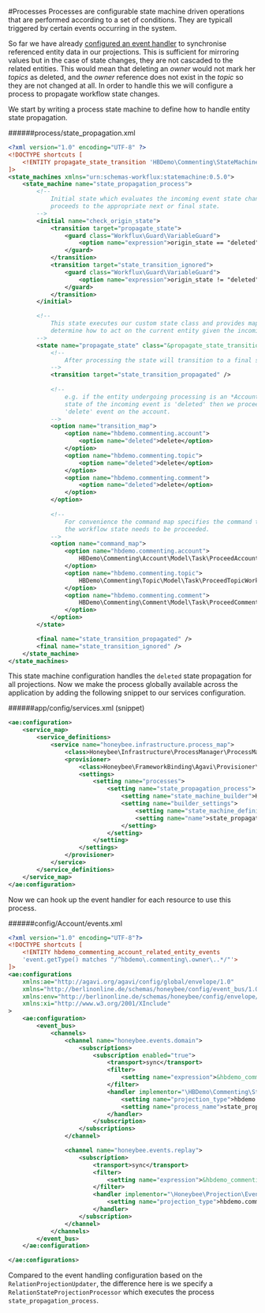 #Processes
Processes are configurable state machine driven operations that are performed according to a set of conditions. They are typicall triggered by certain events occurring in the system. 

So far we have already [configured an event handler](./event_handling.md) to synchronise referenced entity data in our projections. This is sufficient for mirroring values but in the case of state changes, they are not cascaded to the related entities. This would mean that deleting an *owner* would not mark her *topics* as deleted, and the *owner* reference does not exist in the *topic* so they are not changed at all. In order to handle this we will configure a process to propagate workflow state changes.

We start by writing a process state machine to define how to handle entity state propagation.

######process/state_propagation.xml
```xml
<?xml version="1.0" encoding="UTF-8" ?>
<!DOCTYPE shortcuts [
    <!ENTITY propagate_state_transition 'HBDemo\Commenting\StateMachine\PropagateStateTransition'>
]>
<state_machines xmlns="urn:schemas-workflux:statemachine:0.5.0">
    <state_machine name="state_propagation_process">
        <!-- 
            Initial state which evaluates the incoming event state change and 
            proceeds to the appropriate next or final state.
        -->
        <initial name="check_origin_state">
            <transition target="propagate_state">
                <guard class="Workflux\Guard\VariableGuard">
                    <option name="expression">origin_state == "deleted"</option>
                </guard>
            </transition>
            <transition target="state_transition_ignored">
                <guard class="Workflux\Guard\VariableGuard">
                    <option name="expression">origin_state != "deleted"</option>
                </guard>
            </transition>
        </initial>

        <!-- 
            This state executes our custom state class and provides mappings to 
            determine how to act on the current entity given the incoming state change.
        -->
        <state name="propagate_state" class="&propagate_state_transition;">
            <!--
                After processing the state will transition to a final state.
            -->
            <transition target="state_transition_propagated" />
            
            <!--
                e.g. if the entity undergoing processing is an *Account* and the 
                state of the incoming event is 'deleted' then we proceed execute
                'delete' event on the account.
            -->
            <option name="transition_map">
                <option name="hbdemo.commenting.account">
                    <option name="deleted">delete</option>
                </option>
                <option name="hbdemo.commenting.topic">
                    <option name="deleted">delete</option>
                </option>
                <option name="hbdemo.commenting.comment">
                    <option name="deleted">delete</option>
                </option>
            </option>
            
            <!--
                For convenience the command map specifies the command to create if 
                the workflow state needs to be proceeded.
            -->
            <option name="command_map">
                <option name="hbdemo.commenting.account">
                    HBDemo\Commenting\Account\Model\Task\ProceedAccountWorkflow\ProceedAccountWorkflowCommand
                </option>
                <option name="hbdemo.commenting.topic">
                    HBDemo\Commenting\Topic\Model\Task\ProceedTopicWorkflow\ProceedTopicWorkflowCommand
                </option>
                <option name="hbdemo.commenting.comment">
                    HBDemo\Commenting\Comment\Model\Task\ProceedCommentWorkflow\ProceedCommentWorkflowCommand
                </option>
            </option>
        </state>

        <final name="state_transition_propagated" />
        <final name="state_transition_ignored" />
    </state_machine>
</state_machines>

```

This state machine configuration handles the `deleted` state propagation for all projections. Now we make the process globally available across the application by adding the following snippet to our services configuration.

######app/config/services.xml (snippet)
```xml
<ae:configuration>
    <service_map>
        <service_definitions>
            <service name="honeybee.infrastructure.process_map">
                <class>Honeybee\Infrastructure\ProcessManager\ProcessMap</class>
                <provisioner>
                    <class>Honeybee\FrameworkBinding\Agavi\Provisioner\ProcessMapProvisioner</class>
                    <settings>
                        <setting name="processes">
                            <setting name="state_propagation_process">
                                <setting name="state_machine_builder">Honeybee\Infrastructure\ProcessManager\StateMachine\StateMachineBuilder</setting>
                                <setting name="builder_settings">
                                    <setting name="state_machine_definition">%core.modules_dir%/HBDemo_Commenting/process/state_propagation.xml</setting>
                                    <setting name="name">state_propagation_process</setting>
                                </setting>
                            </setting>
                        </setting>
                    </settings>
                </provisioner>
            </service>
        </service_definitions>
    </service_map>
</ae:configuration>
```

Now we can hook up the event handler for each resource to use this process.

######config/Account/events.xml
```xml
<?xml version="1.0" encoding="UTF-8"?>
<!DOCTYPE shortcuts [
    <!ENTITY hbdemo_commenting_account_related_entity_events
    'event.getType() matches "/^hbdemo\.commenting\.owner\..*/"'>
]>
<ae:configurations
    xmlns:ae="http://agavi.org/agavi/config/global/envelope/1.0"
    xmlns="http://berlinonline.de/schemas/honeybee/config/event_bus/1.0"
    xmlns:env="http://berlinonline.de/schemas/honeybee/config/envelope/definition/1.0"
    xmlns:xi="http://www.w3.org/2001/XInclude"
>
    <ae:configuration>
        <event_bus>
            <channels>
                <channel name="honeybee.events.domain">
                    <subscriptions>
                        <subscription enabled="true">
                            <transport>sync</transport>
                            <filter>
                                <setting name="expression">&hbdemo_commenting_account_related_entity_events;</setting>
                            </filter>
                            <handler implementor="\HBDemo\Commenting\StateMachine\RelationStateProjectionProcessor">
                                <setting name="projection_type">hbdemo.commenting.account</setting>
                                <setting name="process_name">state_propagation_process</setting>
                            </handler>
                        </subscription>
                    </subscriptions>
                </channel>

                <channel name="honeybee.events.replay">
                    <subscription>
                        <transport>sync</transport>
                        <filter>
                            <setting name="expression">&hbdemo_commenting_account_related_entity_events;</setting>
                        </filter>
                        <handler implementor="\Honeybee\Projection\EventHandler\RelationProjectionUpdater">
                            <setting name="projection_type">hbdemo.commenting.account</setting>
                        </handler>
                    </subscription>
                </channel>
            </channels>
        </event_bus>
    </ae:configuration>

</ae:configurations>
```

Compared to the event handling configuration based on the `RelationProjectionUpdater`, the difference here is we specify a `RelationStateProjectionProcessor` which executes the process `state_propagation_process`.

